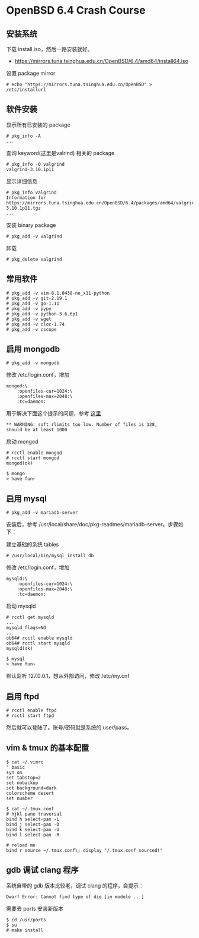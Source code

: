 # OpenBSD 6.4 Crash Course

## 安装系统

下载 install.iso，然后一路安装就好。

* https://mirrors.tuna.tsinghua.edu.cn/OpenBSD/6.4/amd64/install64.iso

设置 package mirror

```
# echo "https://mirrors.tuna.tsinghua.edu.cn/OpenBSD" > /etc/installurl
```


## 软件安装

显示所有已安装的 package

```
# pkg_info -A
...
```

查询 keyword(这里是valrind) 相关的 package

```
# pkg_info -Q valgrind
valgrind-3.10.1p11
```

显示详细信息

```
# pkg_info valgrind
Information for https://mirrors.tuna.tsinghua.edu.cn/OpenBSD/6.4/packages/amd64/valgrind-3.10.1p11.tgz
...
```

安装 binary package

```
# pkg_add -v valgrind
```

卸载

```
# pkg_delete valgrind
```


## 常用软件

```
# pkg_add -v vim-8.1.0438-no_x11-python
# pkg_add -v git-2.19.1
# pkg_add -v go-1.11
# pkg_add -v pypy
# pkg_add -v python-3.6.6p1
# pkg_add -v wget
# pkg_add -v cloc-1.74
# pkg_add -v cscope
```


## 启用 mongodb

```
# pkg_add -v mongodb
```

修改 /etc/login.conf，增加
```
mongod:\
    :openfiles-cur=1024:\
    :openfiles-max=2048:\
    :tc=daemon:
```

用于解决下面这个提示的问题，参考 [这里][1]

```
** WARNING: soft rlimits too low. Number of files is 128,
should be at least 1000
```

启动 mongod

```
# rcctl enable mongod
# rcctl start mongod
mongod(ok)

$ mongo
> have fun~
```


## 启用 mysql

```
# pkg_add -v mariadb-server
```

安装后，参考 /usr/local/share/doc/pkg-readmes/mariadb-server。步骤如下：

建立基础的系统 tables

```
# /usr/local/bin/mysql_install_db
```

修改 /etc/login.conf，增加
```
mysqld:\
    :openfiles-cur=1024:\
    :openfiles-max=2048:\
    :tc=daemon:
```

启动 mysqld

```
# rcctl get mysqld
...
mysqld_flags=NO
...
ob64# rcctl enable mysqld
ob64# rcctl start mysqld  
mysqld(ok)

$ mysql
> have fun~
```

默认监听 127.0.0.1，想从外部访问，修改 /etc/my.cnf


## 启用 ftpd

```
# rcctl enable ftpd
# rcctl start ftpd
```

然后就可以登陆了。账号/密码就是系统的 user/pass。


## vim & tmux 的基本配置

```
$ cat ~/.vimrc
" basic
syn on
set tabstop=2
set nobackup
set background=dark
colorscheme desert
set number

$ cat ~/.tmux.conf
# hjkl pane traversal
bind h select-pan -L
bind j select-pan -D
bind k select-pan -U
bind l select-pan -R

# reload me
bind r source ~/.tmux.conf\; display "/.tmux.conf sourced!"
```

## gdb 调试 clang 程序

系统自带的 gdb 版本比较老，调试 clang 的程序，会提示：

```
Dwarf Error: Cannot find type of die [in module ...]
```

需要去 ports 安装新版本

```
$ cd /usr/ports
$ su
# make install
```


[1]:https://unix.stackexchange.com/questions/104929/does-openbsd-have-a-limit-to-the-number-of-file-descriptors